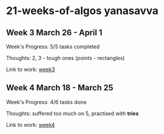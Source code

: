 # 21-weeks-of-algos yanasavva
 
  
## Week 3 March 26 - April 1

Week's Progress: 5/5 tasks completed

Thoughts: 2, 3 - tough ones (points - rectangles)

Link to work: [week3](https://github.com/yanasavva/21-weeks-of-algos/tree/master/yanasavva/week3)   
  
## Week 4 March 18 - March 25

Week's Progress: 4/6 tasks done

Thoughts: suffered too much on 5, practised with **tries**

Link to work: [week4](https://github.com/yanasavva/21-weeks-of-algos/tree/master/yanasavva/week4)
